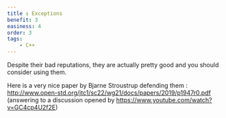 ```yaml
---
title : Exceptions
benefit: 3
easiness: 4
order: 3
tags:
    - C++
---
```


Despite their bad reputations, they are actually pretty good and you should consider using them.

Here is a very nice paper by Bjarne Stroustrup defending them : http://www.open-std.org/jtc1/sc22/wg21/docs/papers/2019/p1947r0.pdf
(answering to a discussion opened by https://www.youtube.com/watch?v=GC4cp4U2f2E)